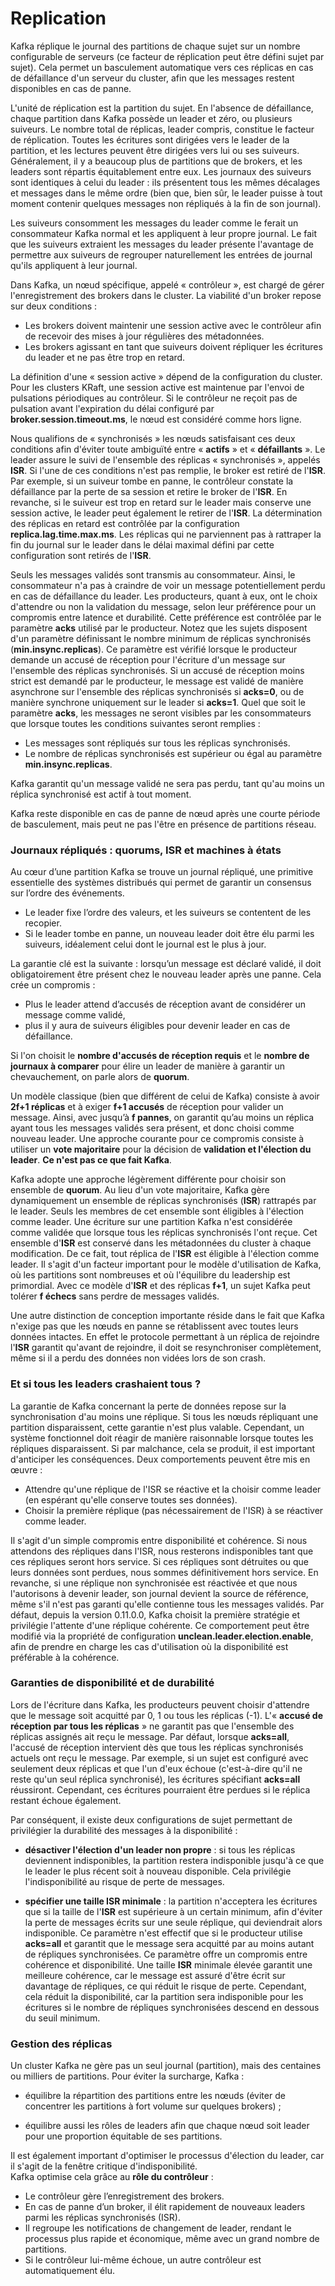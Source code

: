 # Replication

Kafka réplique le journal des partitions de chaque sujet sur un nombre configurable de serveurs (ce facteur de réplication peut être défini sujet par sujet). Cela permet un basculement automatique vers ces réplicas en cas de défaillance d'un serveur du cluster, afin que les messages restent disponibles en cas de panne.

L'unité de réplication est la partition du sujet. En l'absence de défaillance, chaque partition dans Kafka possède un leader et zéro, ou plusieurs suiveurs. Le nombre total de réplicas, leader compris, constitue le facteur de réplication. Toutes les écritures sont dirigées vers le leader de la partition, et les lectures peuvent être dirigées vers lui ou ses suiveurs. Généralement, il y a beaucoup plus de partitions que de brokers, et les leaders sont répartis équitablement entre eux. Les journaux des suiveurs sont identiques à celui du leader : ils présentent tous les mêmes décalages et messages dans le même ordre (bien que, bien sûr, le leader puisse à tout moment contenir quelques messages non répliqués à la fin de son journal).

Les suiveurs consomment les messages du leader comme le ferait un consommateur Kafka normal et les appliquent à leur propre journal. Le fait que les suiveurs extraient les messages du leader présente l'avantage de permettre aux suiveurs de regrouper naturellement les entrées de journal qu'ils appliquent à leur journal.

Dans Kafka, un nœud spécifique, appelé « contrôleur », est chargé de gérer l'enregistrement des brokers dans le cluster. La viabilité d'un broker repose sur deux conditions :

- Les brokers doivent maintenir une session active avec le contrôleur afin de recevoir des mises à jour régulières des métadonnées.
- Les brokers agissant en tant que suiveurs doivent répliquer les écritures du leader et ne pas être trop en retard.

La définition d'une « session active » dépend de la configuration du cluster. Pour les clusters KRaft, une session active est maintenue par l'envoi de pulsations périodiques au contrôleur. Si le contrôleur ne reçoit pas de pulsation avant l'expiration du délai configuré par **broker.session.timeout.ms**, le nœud est considéré comme hors ligne.

Nous qualifions de « synchronisés » les nœuds satisfaisant ces deux conditions afin d'éviter toute ambiguïté entre « **actifs** » et « **défaillants** ». Le leader assure le suivi de l'ensemble des réplicas « synchronisés », appelés **ISR**. Si l'une de ces conditions n'est pas remplie, le broker est retiré de l'**ISR**. Par exemple, si un suiveur tombe en panne, le contrôleur constate la défaillance par la perte de sa session et retire le broker de l'**ISR**. En revanche, si le suiveur est trop en retard sur le leader mais conserve une session active, le leader peut également le retirer de l'**ISR**. La détermination des réplicas en retard est contrôlée par la configuration **replica.lag.time.max.ms**. Les réplicas qui ne parviennent pas à rattraper la fin du journal sur le leader dans le délai maximal défini par cette configuration sont retirés de l'**ISR**.

Seuls les messages validés sont transmis au consommateur. Ainsi, le consommateur n'a pas à craindre de voir un message potentiellement perdu en cas de défaillance du leader. Les producteurs, quant à eux, ont le choix d'attendre ou non la validation du message, selon leur préférence pour un compromis entre latence et durabilité. Cette préférence est contrôlée par le paramètre **acks** utilisé par le producteur. Notez que les sujets disposent d'un paramètre définissant le nombre minimum de réplicas synchronisés (**min.insync.replicas**). Ce paramètre est vérifié lorsque le producteur demande un accusé de réception pour l'écriture d'un message sur l'ensemble des réplicas synchronisés. Si un accusé de réception moins strict est demandé par le producteur, le message est validé de manière asynchrone sur l'ensemble des réplicas synchronisés si **acks=0**, ou de manière synchrone uniquement sur le leader si **acks=1**. Quel que soit le paramètre **acks**, les messages ne seront visibles par les consommateurs que lorsque toutes les conditions suivantes seront remplies :

- Les messages sont répliqués sur tous les réplicas synchronisés.
- Le nombre de réplicas synchronisés est supérieur ou égal au paramètre **min.insync.replicas**.

Kafka garantit qu'un message validé ne sera pas perdu, tant qu'au moins un réplica synchronisé est actif à tout moment.

Kafka reste disponible en cas de panne de nœud après une courte période de basculement, mais peut ne pas l'être en présence de partitions réseau.

### Journaux répliqués : quorums, ISR et machines à états

Au cœur d’une partition Kafka se trouve un journal répliqué, une primitive essentielle des systèmes distribués qui permet de garantir un consensus sur l’ordre des événements.

- Le leader fixe l’ordre des valeurs, et les suiveurs se contentent de les recopier.
- Si le leader tombe en panne, un nouveau leader doit être élu parmi les suiveurs, idéalement celui dont le journal est le plus à jour.

La garantie clé est la suivante : lorsqu’un message est déclaré validé, il doit obligatoirement être présent chez le nouveau leader après une panne. Cela crée un compromis :

- Plus le leader attend d’accusés de réception avant de considérer un message comme validé,
- plus il y aura de suiveurs éligibles pour devenir leader en cas de défaillance.

Si l'on choisit le **nombre d'accusés de réception requis** et le **nombre de journaux à comparer** pour élire un leader de manière à garantir un chevauchement, on parle alors de **quorum**.

Un modèle classique (bien que différent de celui de Kafka) consiste à avoir **2f+1 réplicas** et à exiger **f+1 accusés** de réception pour valider un message. Ainsi, avec jusqu’à **f pannes**, on garantit qu’au moins un réplica ayant tous les messages validés sera présent, et donc choisi comme nouveau leader. Une approche courante pour ce compromis consiste à utiliser un **vote majoritaire** pour la décision de **validation et l'élection du leader**. **Ce n'est pas ce que fait Kafka**.

Kafka adopte une approche légèrement différente pour choisir son ensemble de **quorum**. Au lieu d'un vote majoritaire, Kafka gère dynamiquement un ensemble de réplicas synchronisés (**ISR**) rattrapés par le leader. Seuls les membres de cet ensemble sont éligibles à l'élection comme leader. Une écriture sur une partition Kafka n'est considérée comme validée que lorsque tous les réplicas synchronisés l'ont reçue. Cet ensemble d'**ISR** est conservé dans les métadonnées du cluster à chaque modification. De ce fait, tout réplica de l'**ISR** est éligible à l'élection comme leader. Il s'agit d'un facteur important pour le modèle d'utilisation de Kafka, où les partitions sont nombreuses et où l'équilibre du leadership est primordial. Avec ce modèle d'**ISR** et des réplicas **f+1**, un sujet Kafka peut tolérer **f échecs** sans perdre de messages validés.

Une autre distinction de conception importante réside dans le fait que Kafka n'exige pas que les nœuds en panne se rétablissent avec toutes leurs données intactes. En effet le protocole permettant à un réplica de rejoindre l'**ISR** garantit qu'avant de rejoindre, il doit se resynchroniser complètement, même si il a perdu des données non vidées lors de son crash.

### Et si tous les leaders crashaient tous ?

La garantie de Kafka concernant la perte de données repose sur la synchronisation d'au moins une réplique. Si tous les nœuds répliquant une partition disparaissent, cette garantie n'est plus valable.
Cependant, un système fonctionnel doit réagir de manière raisonnable lorsque toutes les répliques disparaissent. Si par malchance, cela se produit, il est important d'anticiper les conséquences. Deux comportements peuvent être mis en œuvre :

- Attendre qu'une réplique de l'ISR se réactive et la choisir comme leader (en espérant qu'elle conserve toutes ses données).
- Choisir la première réplique (pas nécessairement de l'ISR) à se réactiver comme leader.

Il s'agit d'un simple compromis entre disponibilité et cohérence. Si nous attendons des répliques dans l'ISR, nous resterons indisponibles tant que ces répliques seront hors service. Si ces répliques sont détruites ou que leurs données sont perdues, nous sommes définitivement hors service. En revanche, si une réplique non synchronisée est réactivée et que nous l'autorisons à devenir leader, son journal devient la source de référence, même s'il n'est pas garanti qu'elle contienne tous les messages validés. Par défaut, depuis la version 0.11.0.0, Kafka choisit la première stratégie et privilégie l'attente d'une réplique cohérente. Ce comportement peut être modifié via la propriété de configuration **unclean.leader.election.enable**, afin de prendre en charge les cas d'utilisation où la disponibilité est préférable à la cohérence.

### Garanties de disponibilité et de durabilité

Lors de l'écriture dans Kafka, les producteurs peuvent choisir d'attendre que le message soit acquitté par 0, 1 ou tous les réplicas (-1). L'« **accusé de réception par tous les réplicas** » ne garantit pas que l'ensemble des réplicas assignés ait reçu le message. Par défaut, lorsque **acks=all**, l'accusé de réception intervient dès que tous les réplicas synchronisés actuels ont reçu le message. Par exemple, si un sujet est configuré avec seulement deux réplicas et que l'un d'eux échoue (c'est-à-dire qu'il ne reste qu'un seul réplica synchronisé), les écritures spécifiant **acks=all** réussiront. Cependant, ces écritures pourraient être perdues si le réplica restant échoue également.

Par conséquent, il existe deux configurations de sujet permettant de privilégier la durabilité des messages à la disponibilité :

- **désactiver l'élection d'un leader non propre** : si tous les réplicas deviennent indisponibles, la partition restera indisponible jusqu'à ce que le leader le plus récent soit à nouveau disponible. Cela privilégie l'indisponibilité au risque de perte de messages.

- **spécifier une taille ISR minimale** : la partition n'acceptera les écritures que si la taille de l'**ISR** est supérieure à un certain minimum, afin d'éviter la perte de messages écrits sur une seule réplique, qui deviendrait alors indisponible. Ce paramètre n'est effectif que si le producteur utilise **acks=all** et garantit que le message sera acquitté par au moins autant de répliques synchronisées. Ce paramètre offre un compromis entre cohérence et disponibilité. Une taille **ISR** minimale élevée garantit une meilleure cohérence, car le message est assuré d'être écrit sur davantage de répliques, ce qui réduit le risque de perte. Cependant, cela réduit la disponibilité, car la partition sera indisponible pour les écritures si le nombre de répliques synchronisées descend en dessous du seuil minimum.

### Gestion des réplicas

Un cluster Kafka ne gère pas un seul journal (partition), mais des centaines ou milliers de partitions. Pour éviter la surcharge, Kafka :

- équilibre la répartition des partitions entre les nœuds (éviter de concentrer les partitions à fort volume sur quelques brokers) ;

- équilibre aussi les rôles de leaders afin que chaque nœud soit leader pour une proportion équitable de ses partitions.

Il est également important d'optimiser le processus d'élection du leader, car il s'agit de la fenêtre critique d'indisponibilité. <br>
Kafka optimise cela grâce au **rôle du contrôleur** :

- Le contrôleur gère l’enregistrement des brokers.
- En cas de panne d’un broker, il élit rapidement de nouveaux leaders parmi les réplicas synchronisés (ISR).
- Il regroupe les notifications de changement de leader, rendant le processus plus rapide et économique, même avec un grand nombre de partitions.
- Si le contrôleur lui-même échoue, un autre contrôleur est automatiquement élu.